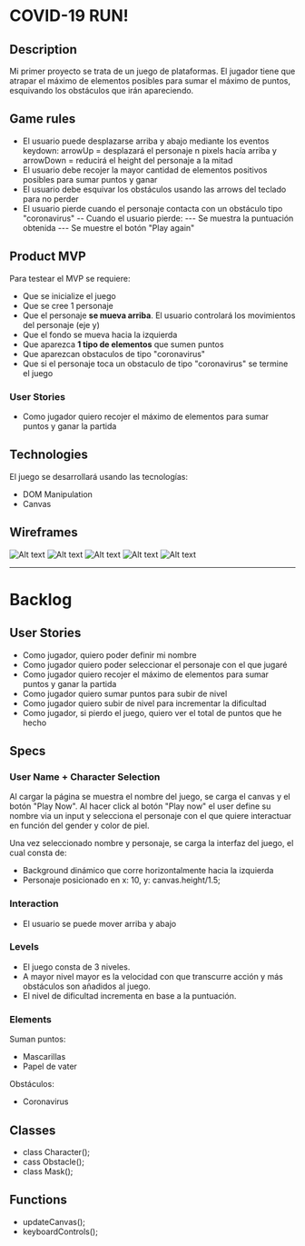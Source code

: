 # COVID-19 RUN!
## Description

Mi primer proyecto se trata de un juego de plataformas. El jugador tiene que atrapar el máximo de elementos posibles para sumar el máximo de puntos, esquivando los obstáculos que irán apareciendo.

## Game rules

- El usuario puede desplazarse arriba y abajo mediante los eventos keydown: arrowUp = desplazará el personaje n pixels hacía arriba y arrowDown = reducirá el height del personaje a la mitad
- El usuario debe recojer la mayor cantidad de elementos positivos posibles para sumar puntos y ganar
- El usuario debe esquivar los obstáculos usando las arrows del teclado para no perder
- El usuario pierde cuando el personaje contacta con un obstáculo tipo "coronavirus"
-- Cuando el usuario pierde:
--- Se muestra la puntuación obtenida
--- Se muestre el botón "Play again"

## Product MVP

Para testear el MVP se requiere:
- Que se inicialize el juego
- Que se cree 1 personaje
- Que el personaje **se mueva arriba**. El usuario controlará los movimientos del personaje (eje y) 
- Que el fondo se mueva hacia la izquierda
- Que aparezca **1 tipo de elementos** que sumen puntos
- Que aparezcan obstaculos de tipo "coronavirus"
- Que si el personaje toca un obstaculo de tipo "coronavirus" se termine el juego

### User Stories
- Como jugador quiero recojer el máximo de elementos para sumar puntos y ganar la partida

## Technologies

El juego se desarrollará usando las tecnologías:

- DOM Manipulation
- Canvas

## Wireframes

![Alt text](https://i.imgur.com/S58VEpP.jpg)
![Alt text](https://i.imgur.com/1RvcSx7.jpg)
![Alt text](https://i.imgur.com/ymUlZls.jpg)
![Alt text](https://i.imgur.com/9wWwPxf.jpg)
![Alt text](https://i.imgur.com/jiINQQw.jpg)

---

# Backlog

## User Stories

- Como jugador, quiero poder definir mi nombre
- Como jugador quiero poder seleccionar el personaje con el que jugaré
- Como jugador quiero recojer el máximo de elementos para sumar puntos y ganar la partida
- Como jugador quiero sumar puntos para subir de nivel
- Como jugador quiero subir de nivel para incrementar la dificultad
- Como jugador, si pierdo el juego, quiero ver el total de puntos que he hecho

## Specs

### User Name + Character Selection
Al cargar la página se muestra el nombre del juego, se carga el canvas y el botón "Play Now".
Al hacer click al botón "Play now" el user define su nombre via un input y selecciona el personaje con el que quiere interactuar en función del gender y color de piel.

Una vez seleccionado nombre y personaje, se carga la interfaz del juego, el cual consta de: 

- Background dinámico que corre horizontalmente hacia la izquierda
- Personaje posicionado en x: 10, y: canvas.height/1.5;

### Interaction

- El usuario se puede mover arriba y abajo

### Levels

- El juego consta de 3 niveles.
- A mayor nivel mayor es la velocidad con que transcurre acción y más obstáculos son añadidos al juego.
- El nivel de dificultad incrementa en base a la puntuación.

### Elements

Suman puntos:
- Mascarillas
- Papel de vater

Obstáculos:
- Coronavirus

## Classes

- class Character();
- cass Obstacle();
- class Mask();

## Functions

- updateCanvas(); 
- keyboardControls();
